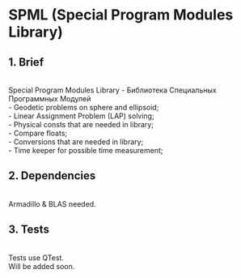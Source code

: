 # SPML (Special Program Modules Library) #

## 1. Brief ##
<br/> Special Program Modules Library - Библиотека Специальных Программных Модулей
<br/>	- Geodetic problems on sphere and ellipsoid;
<br/>	- Linear Assignment Problem (LAP) solving;
<br/>	- Physical consts that are needed in library;
<br/>	- Compare floats;
<br/>	- Conversions that are needed in library;
<br/>	- Time keeper for possible time measurement;

## 2. Dependencies ##
<br/>	Armadillo & BLAS needed.

## 3. Tests ##
<br/>	Tests use QTest.
<br/>	Will be added soon.

